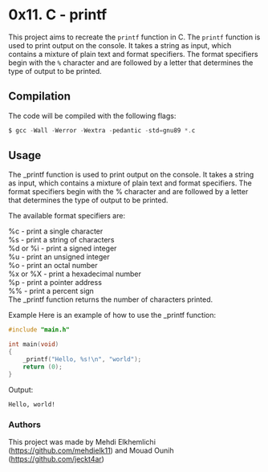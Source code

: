 # 0x11. C - printf

This project aims to recreate the `printf` function in C. The `printf` function is used to print output on the console. It takes a string as input, which contains a mixture of plain text and format specifiers. The format specifiers begin with the `%` character and are followed by a letter that determines the type of output to be printed.

## Compilation
The code will be compiled with the following flags:

```c
$ gcc -Wall -Werror -Wextra -pedantic -std=gnu89 *.c
```

## Usage

The _printf function is used to print output on the console. It takes a string as input, which contains a mixture of plain text and format specifiers. The format specifiers begin with the % character and are followed by a letter that determines the type of output to be printed.

The available format specifiers are:

%c - print a single character </br>
%s - print a string of characters </br>
%d or %i - print a signed integer </br>
%u - print an unsigned integer </br>
%o - print an octal number </br>
%x or %X - print a hexadecimal number </br>
%p - print a pointer address </br>
%% - print a percent sign </br>
The _printf function returns the number of characters printed.

Example
Here is an example of how to use the _printf function:

```c
#include "main.h"

int main(void)
{
    _printf("Hello, %s!\n", "world");
    return (0);
}
```
Output:
```
Hello, world!
```
### Authors

This project was made by Mehdi Elkhemlichi (https://github.com/mehdielk11) and Mouad Ounih (https://github.com/jeckt4ar)
